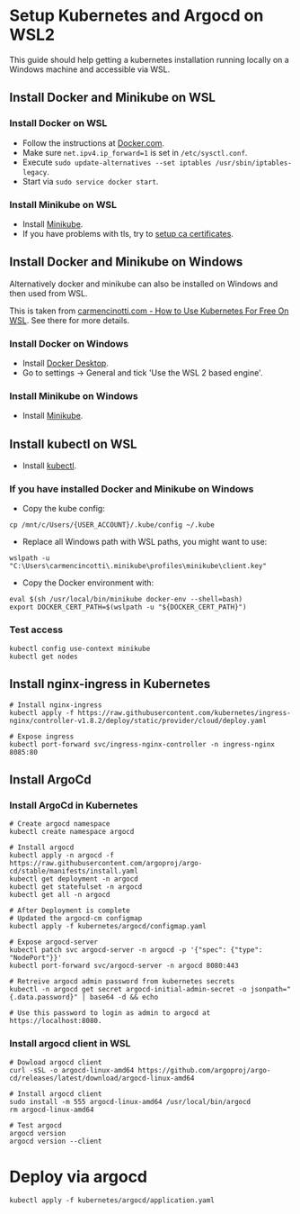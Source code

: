 # Setup Kubernetes and Argocd on WSL2
This guide should help getting a kubernetes installation running locally on a Windows machine and accessible via WSL.

## Install Docker and Minikube on WSL
### Install Docker on WSL
* Follow the instructions at [Docker.com](https://docs.docker.com/engine/install/ubuntu/).
* Make sure `net.ipv4.ip_forward=1` is set in `/etc/sysctl.conf`.
* Execute `sudo update-alternatives --set iptables /usr/sbin/iptables-legacy`.
* Start via `sudo service docker start`.

### Install Minikube on WSL
* Install [Minikube](https://minikube.sigs.k8s.io/docs/start/).
* If you have problems with tls, try to [setup ca certificates](https://minikube.sigs.k8s.io/docs/handbook/untrusted_certs/).

## Install Docker and Minikube on Windows
Alternatively docker and minikube can also be installed on Windows and then used from WSL.

This is taken from [carmencinotti.com - How to Use Kubernetes For Free On WSL](https://carmencincotti.com/2023-03-06/how-to-use-kubernetes-for-free-on-wsl/). See there for more details.

### Install Docker on Windows
* Install [Docker Desktop](https://www.docker.com/products/docker-desktop/).
* Go to settings -> General and tick 'Use the WSL 2 based engine'.

### Install Minikube on Windows
* Install [Minikube](https://minikube.sigs.k8s.io/docs/start/).

## Install kubectl on WSL
* Install [kubectl](https://kubernetes.io/docs/tasks/tools/install-kubectl-linux/).

### If you have installed Docker and Minikube on Windows
* Copy the kube config: 
```
cp /mnt/c/Users/{USER_ACCOUNT}/.kube/config ~/.kube
```
* Replace all Windows path with WSL paths, you might want to use:
```    
wslpath -u "C:\Users\carmencincotti\.minikube\profiles\minikube\client.key"
```
* Copy the Docker environment with:
```
eval $(sh /usr/local/bin/minikube docker-env --shell=bash)
export DOCKER_CERT_PATH=$(wslpath -u "${DOCKER_CERT_PATH}")
```
### Test access
```
kubectl config use-context minikube
kubectl get nodes
```

## Install nginx-ingress in Kubernetes
```
# Install nginx-ingress
kubectl apply -f https://raw.githubusercontent.com/kubernetes/ingress-nginx/controller-v1.8.2/deploy/static/provider/cloud/deploy.yaml

# Expose ingress
kubectl port-forward svc/ingress-nginx-controller -n ingress-nginx 8085:80
```

## Install ArgoCd 
### Install ArgoCd in Kubernetes
```
# Create argocd namespace
kubectl create namespace argocd

# Install argocd
kubectl apply -n argocd -f https://raw.githubusercontent.com/argoproj/argo-cd/stable/manifests/install.yaml
kubectl get deployment -n argocd
kubectl get statefulset -n argocd
kubectl get all -n argocd

# After Deployment is complete
# Updated the argocd-cm configmap
kubectl apply -f kubernetes/argocd/configmap.yaml

# Expose argocd-server
kubectl patch svc argocd-server -n argocd -p '{"spec": {"type": "NodePort"}}'
kubectl port-forward svc/argocd-server -n argocd 8080:443 

# Retreive argocd admin password from kubernetes secrets
kubectl -n argocd get secret argocd-initial-admin-secret -o jsonpath="{.data.password}" | base64 -d && echo

# Use this password to login as admin to argocd at https://localhost:8080.

```
### Install argocd client in WSL
```
# Dowload argocd client
curl -sSL -o argocd-linux-amd64 https://github.com/argoproj/argo-cd/releases/latest/download/argocd-linux-amd64

# Install argocd client
sudo install -m 555 argocd-linux-amd64 /usr/local/bin/argocd
rm argocd-linux-amd64

# Test argocd
argocd version
argocd version --client
```


# Deploy via argocd 
```
kubectl apply -f kubernetes/argocd/application.yaml
```